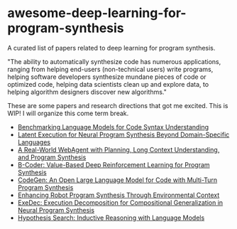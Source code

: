 # awesome-deep-learning-for-program-synthesis
A curated list of papers related to deep learning for program synthesis.

"The ability to automatically synthesize code has numerous applications, ranging from helping end-users (non-technical users) write programs, helping software developers synthesize mundane pieces of code or optimized code, helping data scientists clean up and explore data, to helping algorithm designers discover new algorithms."


These are some papers and research directions that got me excited. This is WIP! I will organize this come term break.

* [Benchmarking Language Models for Code Syntax Understanding](https://arxiv.org/abs/2210.14473)
* [Latent Execution for Neural Program Synthesis Beyond Domain-Specific Languages](https://arxiv.org/abs/2107.00101)
* [A Real-World WebAgent with Planning, Long Context Understanding, and Program Synthesis](https://arxiv.org/abs/2307.12856)
* [B-Coder: Value-Based Deep Reinforcement Learning for Program Synthesis](https://arxiv.org/abs/2310.03173)
* [CodeGen: An Open Large Language Model for Code with Multi-Turn Program Synthesis](https://arxiv.org/abs/2203.13474)
* [Enhancing Robot Program Synthesis Through Environmental Context](https://arxiv.org/abs/2312.08250)
* [ExeDec: Execution Decomposition for Compositional Generalization in Neural Program Synthesis](https://arxiv.org/abs/2307.13883)
* [Hypothesis Search: Inductive Reasoning with Language Models](https://arxiv.org/abs/2309.05660)
